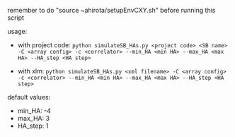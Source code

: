 remember to do "source ~ahirota/setupEnvCXY.sh" before running this script

usage:

- with project code: `python simulateSB_HAs.py <project code> <SB name> -C <array config> -c <correlator> --min_HA <min HA> --max_HA <max HA> --HA_step <HA step>`

- with xlm: `python simulateSB_HAs.py <xml filename> -C <array config> -c <correlator> --min_HA <min HA> --max_HA <max HA> --HA_step <HA step>`

default values:
- min_HA: -4
- max_HA: 3
- HA_step: 1
